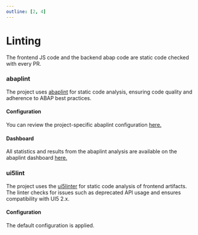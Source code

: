 ```yaml
---
outline: [2, 4]
---
```

# Linting

The frontend JS code and the backend abap code are static code checked with every PR.

### abaplint

The project uses [abaplint](https://abaplint.app/) for static code analysis, ensuring code quality and adherence to ABAP best practices.

#### Configuration
You can review the project-specific abaplint configuration [here.](https://github.com/abap2UI5/abap2UI5/blob/main/ci/abaplint/abaplint.jsonc)

#### Dashboard
All statistics and results from the abaplint analysis are available on the abaplint dashboard [here.](https://abaplint.app/stats/abap2UI5/abap2UI5)

### ui5lint

The project uses the [ui5linter](https://github.com/SAP/ui5-linter) for static code analysis of frontend artifacts. The linter checks for issues such as deprecated API usage and ensures compatibility with UI5 2.x. 

#### Configuration
The default configuration is applied.
